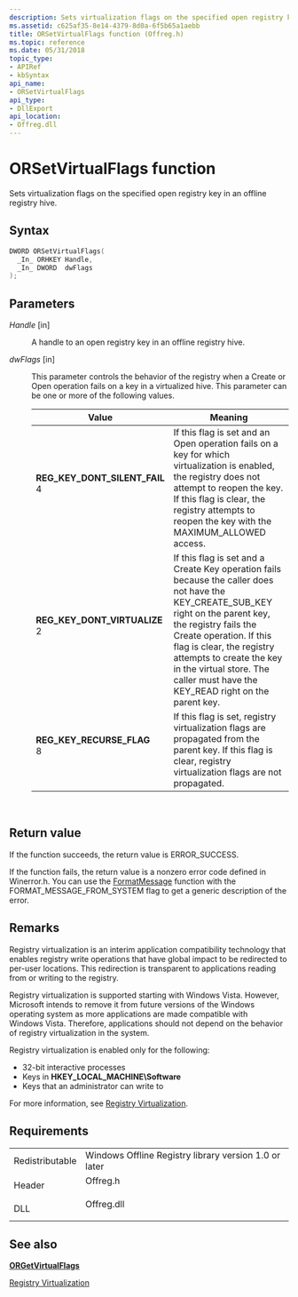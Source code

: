```yaml
---
description: Sets virtualization flags on the specified open registry key in an offline registry hive.
ms.assetid: c625af35-8e14-4379-8d0a-6f5b65a1aebb
title: ORSetVirtualFlags function (Offreg.h)
ms.topic: reference
ms.date: 05/31/2018
topic_type: 
- APIRef
- kbSyntax
api_name: 
- ORSetVirtualFlags
api_type: 
- DllExport
api_location: 
- Offreg.dll
---
```


# ORSetVirtualFlags function

Sets virtualization flags on the specified open registry key in an offline registry hive.

## Syntax


```C++
DWORD ORSetVirtualFlags(
  _In_ ORHKEY Handle,
  _In_ DWORD  dwFlags
);
```



## Parameters

<dl> <dt>

*Handle* \[in\]
</dt> <dd>

A handle to an open registry key in an offline registry hive.

</dd> <dt>

*dwFlags* \[in\]
</dt> <dd>

This parameter controls the behavior of the registry when a Create or Open operation fails on a key in a virtualized hive. This parameter can be one or more of the following values.



| Value                                                                                                                                                                                                                                                    | Meaning                                                                                                                                                                                                                                                                                                                                       |
|----------------------------------------------------------------------------------------------------------------------------------------------------------------------------------------------------------------------------------------------------------|-----------------------------------------------------------------------------------------------------------------------------------------------------------------------------------------------------------------------------------------------------------------------------------------------------------------------------------------------|
| <span id="REG_KEY_DONT_SILENT_FAIL"></span><span id="reg_key_dont_silent_fail"></span><dl> <dt>**REG\_KEY\_DONT\_SILENT\_FAIL**</dt> <dt>4</dt> </dl> | If this flag is set and an Open operation fails on a key for which virtualization is enabled, the registry does not attempt to reopen the key. If this flag is clear, the registry attempts to reopen the key with the MAXIMUM\_ALLOWED access.<br/>                                                                                    |
| <span id="REG_KEY_DONT_VIRTUALIZE"></span><span id="reg_key_dont_virtualize"></span><dl> <dt>**REG\_KEY\_DONT\_VIRTUALIZE**</dt> <dt>2</dt> </dl>     | If this flag is set and a Create Key operation fails because the caller does not have the KEY\_CREATE\_SUB\_KEY right on the parent key, the registry fails the Create operation. If this flag is clear, the registry attempts to create the key in the virtual store. The caller must have the KEY\_READ right on the parent key.<br/> |
| <span id="REG_KEY_RECURSE_FLAG"></span><span id="reg_key_recurse_flag"></span><dl> <dt>**REG\_KEY\_RECURSE\_FLAG**</dt> <dt>8</dt> </dl>              | If this flag is set, registry virtualization flags are propagated from the parent key. If this flag is clear, registry virtualization flags are not propagated.<br/>                                                                                                                                                                    |



 

</dd> </dl>

## Return value

If the function succeeds, the return value is ERROR\_SUCCESS.

If the function fails, the return value is a nonzero error code defined in Winerror.h. You can use the [FormatMessage](/windows/win32/api/winbase/nf-winbase-formatmessage) function with the FORMAT\_MESSAGE\_FROM\_SYSTEM flag to get a generic description of the error.

## Remarks

Registry virtualization is an interim application compatibility technology that enables registry write operations that have global impact to be redirected to per-user locations. This redirection is transparent to applications reading from or writing to the registry.

Registry virtualization is supported starting with Windows Vista. However, Microsoft intends to remove it from future versions of the Windows operating system as more applications are made compatible with Windows Vista. Therefore, applications should not depend on the behavior of registry virtualization in the system.

Registry virtualization is enabled only for the following:

-   32-bit interactive processes
-   Keys in **HKEY\_LOCAL\_MACHINE\\Software**
-   Keys that an administrator can write to

For more information, see [Registry Virtualization](../sysinfo/registry-virtualization.md).

## Requirements



|                            |                                                                                       |
|----------------------------|---------------------------------------------------------------------------------------|
| Redistributable<br/> | Windows Offline Registry library version 1.0 or later<br/>                      |
| Header<br/>          | <dl> <dt>Offreg.h</dt> </dl>   |
| DLL<br/>             | <dl> <dt>Offreg.dll</dt> </dl> |



## See also

<dl> <dt>

[**ORGetVirtualFlags**](orgetvirtualflags.md)
</dt> <dt>

[Registry Virtualization](../sysinfo/registry-virtualization.md)
</dt> </dl>

 

 
